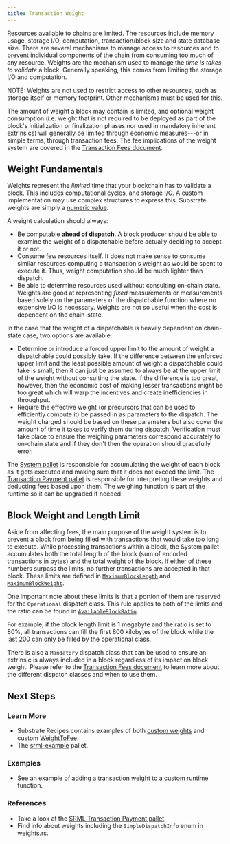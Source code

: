 ```yaml
---
title: Transaction Weight
---
```


Resources available to chains are limited. The resources include memory usage, storage I/O, computation, transaction/block size and state database size. There are several mechanisms to manage access to resources and to
prevent individual components of the chain from consuming too much of any resource. Weights are the mechanism used to manage the *time is takes to validate* a block. Generally speaking, this comes from limiting the storage I/O and computation.

NOTE: Weights are not used to restrict access to other resources, such as storage itself or memory footprint. Other mechanisms must be used for this.

The amount of weight a block may contain is limited, and optional weight consumption (i.e. weight that is not required to be deployed as part of the block's initialization or finalization phases nor used in mandatory inherent extrinsics) will generally be limited through economic measures---or in simple terms, through transaction fees. The fee implications of the weight system are covered in the [Transaction Fees document](development/module/fees.md).

## Weight Fundamentals

Weights represent the _limited_ time that your blockchain has to validate a block. This includes computational cycles,
and storage I/O. A custom implementation may use complex structures to express this. Substrate
weights are simply a [numeric value](https://crates.parity.io/frame_support/weights/type.Weight.html).

A weight calculation should always:

- Be computable __ahead of dispatch__. A block producer should be able to examine the weight of a
  dispatchable before actually deciding to accept it or not.
- Consume few resources itself. It does not make sense to consume similar resources computing a
  transaction's weight as would be spent to execute it. Thus, weight computation should be much
  lighter than dispatch.
- Be able to determine resources used without consulting on-chain state. Weights
  are good at representing _fixed_ measurements or measurements based solely on the parameters of the dispatchable function where no expensive I/O is necessary. Weights are not so useful when the cost is dependent on the chain-state.
  
In the case that the weight of a dispatchable is heavily dependent on chain-state case, two options are available:

- Determine or introduce a forced upper limit to the amount of weight a dispatchable could possibly take. If the difference between the enforced upper limit and the least possible amount of weight a dispatchable could take is small, then it can just be assumed to always be at the upper limit of the weight without consulting the state. If the difference is too great, however, then the economic cost of making lesser transactions might be too great which will warp the incentives and create inefficiencies in throughput.
- Require the effective weight (or precursors that can be used to efficiently compute it) be passed in as parameters to the dispatch. The weight charged should be based on these parameters but also cover the amount of time it takes to verify them during dispatch. Verification must take place to ensure the weighing parameters correspond accurately to on-chain state and if they don't then the operation should gracefully error.

The [System pallet](https://crates.parity.io/frame_system/struct.Module.html) is
responsible for accumulating the weight of each block as it gets executed and making sure that it
does not exceed the limit. The [Transaction Payment
pallet](https://crates.parity.io/pallet_transaction_payment/index.html) is responsible
for interpreting these weights and deducting fees based upon them. The weighing function is part of
the runtime so it can be upgraded if needed.

## Block Weight and Length Limit

Aside from affecting fees, the main purpose of the weight system is to prevent a block from being
filled with transactions that would take too long to execute. While processing transactions within a block, the System pallet
accumulates both the total length of the block (sum of encoded transactions in bytes) and the total
weight of the block. If either of these numbers surpass the limits, no further transactions are
accepted in that block. These limits are defined in
[`MaximumBlockLength`](https://crates.parity.io/frame_system/trait.Trait.html#associatedtype.MaximumBlockLength)
and
[`MaximumBlockWeight`](https://crates.parity.io/frame_system/trait.Trait.html#associatedtype.MaximumBlockWeight).

One important note about these limits is that a portion of them are reserved for the `Operational`
dispatch class. This rule applies to both of the limits and the ratio can be found in
[`AvailableBlockRatio`](https://crates.parity.io/frame_system/trait.Trait.html#associatedtype.AvailableBlockRatio).

For example, if the block length limit is 1 megabyte and the ratio is set to 80%, all transactions
can fill the first 800 kilobytes of the block while the last 200 can only be filled by the
operational class.

There is also a `Mandatory` dispatch class that can be used to ensure an extrinsic is always
included in a block regardless of its impact on block weight. Please refer to the
[Transaction Fees document](development/module/fees.md) to learn more about the different dispatch
classes and when to use them.

## Next Steps

### Learn More

- Substrate Recipes contains examples of both [custom
  weights](https://github.com/substrate-developer-hub/recipes/tree/master/pallets/weights)
  and custom
  [WeightToFee](https://github.com/substrate-developer-hub/recipes/tree/master/runtimes/weight-fee-runtime).
- The [srml-example](https://github.com/paritytech/substrate/blob/master/frame/example/src/lib.rs)
  pallet.

### Examples

- See an example of [adding a transaction weight](https://substrate.dev/recipes/3-entrees/weights.html) to a
  custom runtime function.

### References

- Take a look at the [SRML Transaction Payment
  pallet](https://github.com/paritytech/substrate/blob/master/frame/transaction-payment/src/lib.rs).
- Find info about weights including the `SimpleDispatchInfo` enum in
  [weights.rs](https://github.com/paritytech/substrate/blob/master/frame/support/src/weights.rs).
